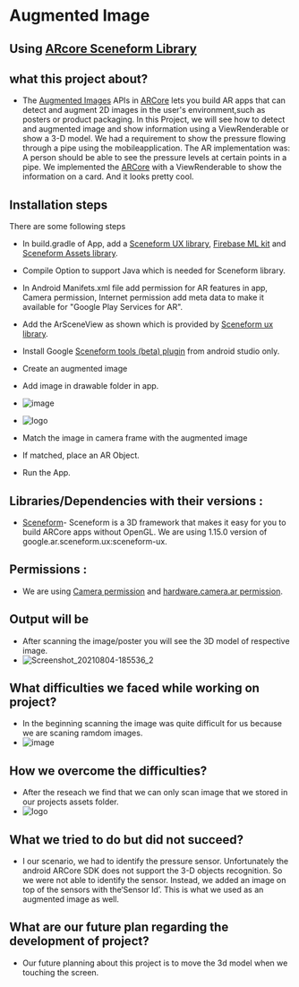 # Augmented Image
## Using [ARcore Sceneform Library](https://developers.google.com/sceneform/develop)

## what this project about?
- The [Augmented Images](https://developers.google.com/ar/develop/java/augmented-images) APIs in [ARCore](https://developers.google.com/ar) lets you build AR apps that can detect and augment 2D images in the user's environment,such as posters or product packaging. In this Project, we will see how to detect and augmented image and show information using a ViewRenderable or show a 3-D model. We had a requirement to show the pressure flowing through a pipe using the mobileapplication. The AR implementation was: A person should be able to see the pressure levels at certain points in a pipe.
We implemented the [ARCore](https://developers.google.com/ar) with a ViewRenderable to show the information on a card. And it looks pretty cool.

## Installation steps

There are some following steps 
- In build.gradle of App, add a [Sceneform UX library](https://developers.google.com/sceneform/reference/com/google/ar/sceneform/ux/package-summary), [Firebase ML kit](https://firebase.google.com/docs/ml-kit) and [Sceneform Assets library](https://developers.google.com/sceneform/develop/import-assets).
- Compile Option to support Java which is needed for Sceneform library.
- In Android Manifets.xml file add permission for AR features in app, Camera permission, Internet permission add meta data to make it available for "Google Play Services for AR".
- Add the ArSceneView as shown which is provided by [Sceneform ux library](https://developers.google.com/sceneform/reference/com/google/ar/sceneform/ux/package-summary).
- Install Google [Sceneform tools (beta) plugin](https://plugins.jetbrains.com/plugin/10698-google-sceneform-tools-beta-) from android studio only.
- Create an augmented image
- Add image in drawable folder in app.
- ![image](https://user-images.githubusercontent.com/78479435/128372282-3a933bc6-adbb-4d95-8e50-7aafa7ae43a3.png)
- ![logo](https://user-images.githubusercontent.com/78479435/128531536-deaeb200-1339-477f-8edb-1ebf983fc508.png)

- Match the image in camera frame with the augmented image
- If matched, place an AR Object.
- Run the App.
 
## Libraries/Dependencies with their versions :
- [Sceneform](https://developers.google.com/sceneform/develop)- Sceneform is a 3D framework that makes it easy for you to build ARCore apps without OpenGL. We are using 1.15.0 version of google.ar.sceneform.ux:sceneform-ux.
	
## Permissions :
- We are using [Camera permission](https://developer.android.com/guide/topics/media/camera) and [hardware.camera.ar permission](https://developers.google.com/ar/develop/java/enable-arcore).
	
## Output will be
- After scanning the image/poster you will see the 3D model of respective image.
- ![Screenshot_20210804-185536_2](https://user-images.githubusercontent.com/78479435/128374757-a91e6947-dc91-4e5f-856b-4c0611a4d81e.png)

## What difficulties we faced while working on project?
- In the beginning scanning the image was quite difficult for us because we are scaning ramdom images.
- ![image](https://user-images.githubusercontent.com/78479435/126997287-70ee18f3-d05c-47a4-8384-895d0bf7d6ae.png)

## How we overcome the difficulties?
- After the reseach we find that we can only scan image that we stored in our projects assets folder.
- ![logo](https://user-images.githubusercontent.com/78479435/128531573-aa39f6f2-18bf-4777-8048-4780a6821d7f.png)

## What we tried to do but did not succeed?
- I our scenario, we had to identify the pressure sensor. Unfortunately the android ARCore SDK does not support the 3-D objects recognition. So we were not able to identify the sensor. Instead, we added an image on top of the sensors with the‘Sensor Id’. This is what we used as an augmented image as well.

## What are our future plan regarding the development of project?
- Our future planning  about this project is to move the 3d model when we touching the screen.
